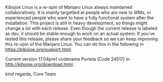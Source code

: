 Kibojoe Linux is a re-spin of Manjaro Linux always maintained collaboratively. It is mainly targetted at people who are new to WMs, or experienced people who want to have a fully functional system after the installation. This project is still in heavy development, so things might change a lot with each release. Even though the current release is labeled as dev, it should be stable enough to work on an actual system. If you've tested this release, please share your feedback so we can keep improving this re-spin of the Manjaro Linux. You can do this in the following in https://kibojoe.org/support.html. 

Current version 17.04pre1 codename Portela (Code 24517) in http://kibojoe.org/download.html.
 
kind regards, Core Team
